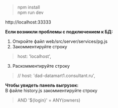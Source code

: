 > npm install  
npm run dev

http://localhost:33333

**Если возникли проблемы с подключением к БД:**  
1. Откройте файл web/src/server/services/pg.js 
2. Закомментируйте строку
  > host: 'localhost',

3. Раскомментируйте строку
  > // host: 'dad-datamart1.consultant.ru',

**Чтобы увидеть панель выгрузок:**  
В файле history.js закомментируйте строку
> AND '${login}' = ANY(owners)
